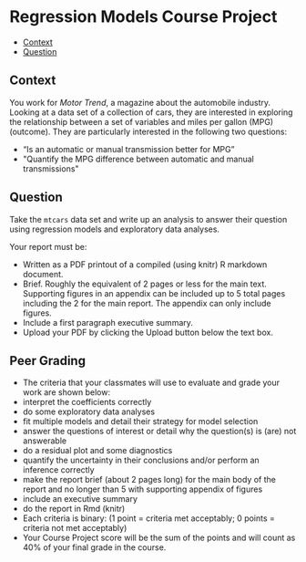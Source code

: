 # Regression Models Course Project

- [Context](#context)
- [Question](#question)

## Context

You work for *Motor Trend*, a magazine about the automobile industry. Looking at a data set of a collection of cars, they are interested in exploring the relationship between a set of variables and miles per gallon (MPG) (outcome). They are particularly interested in the following two questions:

* “Is an automatic or manual transmission better for MPG”
* "Quantify the MPG difference between automatic and manual transmissions"
 
## Question

Take the `mtcars` data set and write up an analysis to answer their question using regression models and exploratory data analyses.

Your report must be:

- Written as a PDF printout of a compiled (using knitr) R markdown document.
- Brief. Roughly the equivalent of 2 pages or less for the main text. Supporting figures in an appendix can be included up to 5 total pages including the 2 for the main report. The appendix can only include figures.
- Include a first paragraph executive summary.
- Upload your PDF by clicking the Upload button below the text box.

## Peer Grading

- The criteria that your classmates will use to evaluate and grade your work are shown below:
 - interpret the coefficients correctly
 - do some exploratory data analyses 
 - fit multiple models and detail their strategy for model selection
 - answer the questions of interest or detail why the question(s) is (are) not answerable
 - do a residual plot and some diagnostics
 - quantify the uncertainty in their conclusions and/or perform an inference correctly
 - make the report brief (about 2 pages long) for the main body of the report and no longer than 5 with supporting appendix of figures
 - include an executive summary
 - do the report in Rmd (knitr)
- Each criteria is binary: (1 point = criteria met acceptably; 0 points = criteria not met acceptably)
- Your Course Project score will be the sum of the points and will count as 40% of your final grade in the course. 
